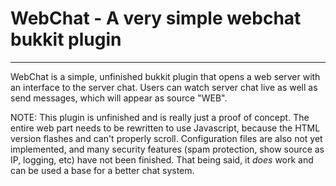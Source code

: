 # WebChat - A very simple webchat bukkit plugin
---
WebChat is a simple, unfinished bukkit plugin that opens a web server with an interface to the server chat.  Users can watch server chat live as well as send messages, which will appear as source "WEB".

NOTE:  This plugin is unfinished and is really just a proof of concept.  The entire web part needs to be rewritten to use Javascript, because the HTML version flashes and can't properly scroll.  Configuration files are also not yet implemented, and many security features (spam protection, show source as IP, logging, etc) have not been finished.  That being said, it *does* work and can be used a base for a better chat system.
